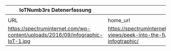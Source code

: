 |IoTNumb3rs Datenerfassung|||||||||||
| ---- | ---- | ---- | ---- | ---- | ---- | ---- | ---- | ---- | ---- | ---- |
||||||||||||
|URL|home_url|filename|device_class|device_count|market_class|market_volume|prognosis_year|publication_year|authorship_class|Dropbox folder|
|https://spectruminternet.com/wp-content/uploads/2016/09/infographic-IoT-1.jpg|https://spectruminternet.com/news-views/peek-into-the-future-iot-infogtraphic/|file10_infographic-IoT-1.jpg||||||||marielledemuth/20181223-1200|
